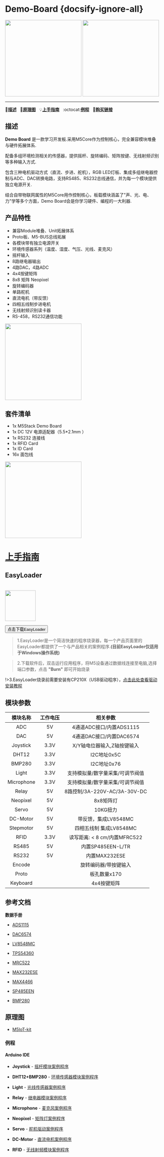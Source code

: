 # Demo-Board {docsify-ignore-all}

<img src="https://m5stack.oss-cn-shenzhen.aliyuncs.com/image/m5-docs_homepage/app/app_DemoBoard_01.jpg" width="250" height="250"> <img src="assets/img/product_pics/app/Demo-Board/Demo-Board_02.jpg" width="250" height="250">

* * *

:memo:**[描述](#描述)**&nbsp;&nbsp;&nbsp;:electric_plug:**[原理图](#原理图)**&nbsp;&nbsp;&nbsp;:bulb:**[上手指南](#上手指南)**&nbsp;&nbsp;&nbsp;:octocat:**[例程](#例程)**&nbsp;&nbsp;&nbsp;🛒**[购买链接](https://m5stack.com/collections/m5-application/products/iot-learning-kit)**&nbsp;&nbsp;&nbsp;&nbsp;&nbsp;&nbsp;


## 描述

**Demo Board** 是一款学习开发板.采用M5Core作为控制核心，完全兼容模块堆叠与硬件拓展体系.

配备多组环境检测相关的传感器，提供摇杆、旋转编码、矩阵按键、无线射频识别等多种输入方式.

包含三种电机驱动方式（直流、步进、舵机），RGB LED灯板、集成多组继电器控制与ADC、DAC转换电路，支持RS485、RS232总线通信，并为每一个模块提供独立电源开关.

结合自带物联网属性的M5Core用作控制核心，板载模块涵盖了"声、光、电、力"学等多个方面，Demo Board会是你学习硬件、编程的一大利器.

## 产品特性

-  兼容Module堆叠、Unit拓展体系
-  Proto板、M5-BUS总线拓展
-  各模块带有独立电源开关
-  环境传感器系列（温度、湿度、气压、光线、麦克风）
-  摇杆输入
-  8路继电器输出
-  4路DAC，4路ADC
-  4x4按键矩阵
-  8x8 矩阵 Neopixel
-  旋转编码器
-  单路舵机
-  直流电机（带反馈）
-  四相五线制步进电机
-  无线射频识别读卡器
-  RS-458，RS232通信功能
 
<img src="assets/img/product_pics/app/Demo-Board/Demo-Board_03.jpg" width="250" height="250">

## 套件清单

- 1x M5Stack Demo Board
- 1x DC 12V 电源适配器（5.5*2.1mm ）
- 1x RS232 连接线
- 1x RFID Card
- 1x ID Card
- 16x 面包线

<img src="assets/img/product_pics/app/Demo-Board/Demo-Board_04.jpg" width="250" height="250">

<!-- ## 上手指南

?>[点击此处，查看上手指南](https://m5stack.oss-cn-shenzhen.aliyuncs.com/resource/docs/Demo-Board_cn.pdf) -->

<h1 id="上手指南"><a href="https://m5stack.oss-cn-shenzhen.aliyuncs.com/resource/docs/Demo-Board_cn.pdf" data-id="quick-start" ><span>上手指南</span></a></h1>


## EasyLoader

<img src="https://m5stack.oss-cn-shenzhen.aliyuncs.com/image/EasyLoader_logo.png" width="100px" style="margin-top:20px">

<a href="https://m5stack.oss-cn-shenzhen.aliyuncs.com/EasyLoader/Application/Demo%20Board/EasyLoader_APP_Demo_Board.exe"><button type="button" class="btn btn-primary">点击下载EasyLoader</button></a>

>1.EasyLoader是一个简洁快速的程序烧录器，每一个产品页面里的EasyLoader都提供了一个与产品相关的案例程序.**(目前EasyLoader仅适用于Windows操作系统)**

>2.下载软件后，双击运行应用程序，将M5设备通过数据线连接至电脑,选择端口参数，点击 **"Burn"** 即可开始烧录

!>3.EasyLoader烧录前需要安装有CP210X（USB驱动程序），[点击此处查看驱动安装教程](zh_CN/related_documents/M5Burner#安装串口驱动)


## 模块参数

| **模块名称** | **工作电压**  |**相关参数** |
| :------: | :------: | :------: |
| ADC | 5V | 4通道ADC接口/内置ADS1115 |
| DAC | 5V | 4通道DAC接口/内置DAC6574 |
| Joystick | 3.3V | X/Y轴电位器输入,Z轴按键输入  |
| DHT12  | 3.3V | I2C地址0x5C |
| BMP280 | 3.3V | I2C地址0x76  |
| Light | 3.3V  | 支持模拟量/数字量采集/可调节阀值  |
| Microphone| 3.3V  | 支持模拟量/数字量采集/可调节阀值 |
| Relay	| 5V  | 8路控制/3A-220V-AC/3A-30V-DC  |
| Neopixel| 5V  | 8x8矩阵灯  |
| Servo  | 5V  |  10KG扭力 |
| DC-Motor | 5V  |  带反馈，集成LV8548MC|
| Stepmotor | 5V | 四相五线制 集成LV8548MC|
| RFID | 3.3V | 读写距离: < 8 cm/内置MFRC522 |
| RS485	| 5V  | 内置SP485EEN-L/TR |
| RS232| 5V  | 内置MAX232ESE |
| Encode |  | 旋转编码器/带按键输入|
| Proto |  | 板孔数量x170|
| Keyboard|   | 4x4按键矩阵  |

## 参考文档

**数据手册**

- [ADS1115](https://m5stack.oss-cn-shenzhen.aliyuncs.com/resource/docs/datasheet/application/ads1115_en.pdf)

- [DAC6574](https://m5stack.oss-cn-shenzhen.aliyuncs.com/resource/docs/datasheet/application/dac6574_en.pdf)

- [LV8548MC](https://m5stack.oss-cn-shenzhen.aliyuncs.com/resource/docs/datasheet/application/LV8548MC_en.pdf)

- [TPS54360](https://m5stack.oss-cn-shenzhen.aliyuncs.com/resource/docs/datasheet/application/tps54360_en.pdf)

- [MRC522](https://m5stack.oss-cn-shenzhen.aliyuncs.com/resource/docs/datasheet/module/MFRC522_en.pdf)

- [MAX232ESE](https://m5stack.oss-cn-shenzhen.aliyuncs.com/resource/docs/datasheet/application/MAX232ESE_en.pdf)

- [MAX4466](https://m5stack.oss-cn-shenzhen.aliyuncs.com/resource/docs/datasheet/application/MAX4466_datasheet_en.pdf)

- [SP485EEN](https://m5stack.oss-cn-shenzhen.aliyuncs.com/resource/docs/datasheet/hat/SP485EEN_en.pdf)

- [BMP280](https://m5stack.oss-cn-shenzhen.aliyuncs.com/resource/docs/datasheet/hat/BMP280-DS001-11_en.pdf)

## 原理图

- [M5IoT-kit](https://github.com/m5stack/M5-Schematic/tree/master/Applications/M5IoT-kit)

### 例程

#### Arduino IDE

-  **Joystick** - [摇杆模块案例程序](https://github.com/m5stack/M5-ProductExampleCodes/tree/master/App/M5IoT-kit/joystick)

-  **DHT12+BMP280** - [环境传感器模块案例程序](https://github.com/m5stack/M5Stack/tree/master/examples/Unit/ENV)

-  **Light** - [光线传感器案例程序](https://github.com/m5stack/M5Stack/tree/master/examples/Unit/Light)

-  **Relay** - [继电器模块案例程序](https://github.com/m5stack/M5Stack/tree/master/examples/Unit/Relay)

-  **Microphone** - [麦克风案例程序](https://github.com/m5stack/M5-ProductExampleCodes/tree/master/App/M5IoT-kit/Microphone)

-  **Neopixel** - [矩阵灯案例程序](https://github.com/m5stack/M5-ProductExampleCodes/tree/master/Unit/NEOPIXEL/Arduino)

-  **Servo** - [舵机驱动案例程序](https://github.com/m5stack/M5-ProductExampleCodes/tree/master/App/M5IoT-kit/servo)

-  **DC-Motor** - [直流电机案例程序](https://github.com/m5stack/M5-ProductExampleCodes/tree/master/App/M5IoT-kit/DC-Motor)

-  **RFID** - [无线射频模块案例程序](https://github.com/m5stack/M5Stack/tree/master/examples/Unit/RFID)
